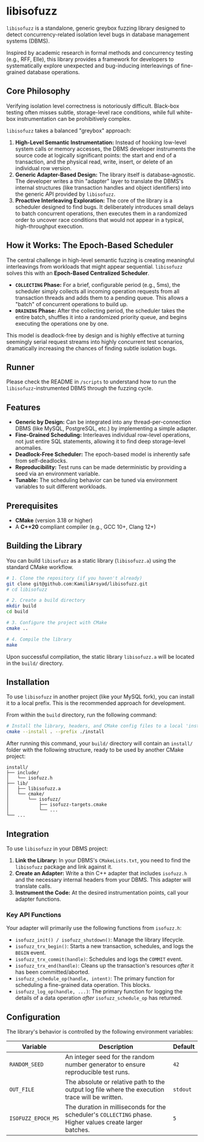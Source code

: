 # libisofuzz

`libisofuzz` is a standalone, generic greybox fuzzing library designed to detect concurrency-related isolation level bugs in database management systems (DBMS).

Inspired by academic research in formal methods and concurrency testing (e.g., RFF, Elle), this library provides a framework for developers to systematically explore unexpected and bug-inducing interleavings of fine-grained database operations.

## Core Philosophy

Verifying isolation level correctness is notoriously difficult. Black-box testing often misses subtle, storage-level race conditions, while full white-box instrumentation can be prohibitively complex.

`libisofuzz` takes a balanced "greybox" approach:

1.  **High-Level Semantic Instrumentation:** Instead of hooking low-level system calls or memory accesses, the DBMS developer instruments the source code at logically significant points: the start and end of a transaction, and the physical read, write, insert, or delete of an individual row version.
2.  **Generic Adapter-Based Design:** The library itself is database-agnostic. The developer writes a thin "adapter" layer to translate the DBMS's internal structures (like transaction handles and object identifiers) into the generic API provided by `libisofuzz`.
3.  **Proactive Interleaving Exploration:** The core of the library is a scheduler designed to find bugs. It deliberately introduces small delays to batch concurrent operations, then executes them in a randomized order to uncover race conditions that would not appear in a typical, high-throughput execution.

## How it Works: The Epoch-Based Scheduler

The central challenge in high-level semantic fuzzing is creating meaningful interleavings from workloads that might appear sequential. `libisofuzz` solves this with an **Epoch-Based Centralized Scheduler**.

-   **`COLLECTING` Phase:** For a brief, configurable period (e.g., 5ms), the scheduler simply collects all incoming operation requests from all transaction threads and adds them to a pending queue. This allows a "batch" of concurrent operations to build up.
-   **`DRAINING` Phase:** After the collecting period, the scheduler takes the entire batch, shuffles it into a randomized priority queue, and begins executing the operations one by one.

This model is deadlock-free by design and is highly effective at turning seemingly serial request streams into highly concurrent test scenarios, dramatically increasing the chances of finding subtle isolation bugs.

## Runner
Please check the README in `/scripts` to understand how to run the `libisofuzz`-instrumented DBMS through the fuzzing cycle.

## Features

-   **Generic by Design:** Can be integrated into any thread-per-connection DBMS (like MySQL, PostgreSQL, etc.) by implementing a simple adapter.
-   **Fine-Grained Scheduling:** Interleaves individual row-level operations, not just entire SQL statements, allowing it to find deep storage-level anomalies.
-   **Deadlock-Free Scheduler:** The epoch-based model is inherently safe from self-deadlocks.
-   **Reproducibility:** Test runs can be made deterministic by providing a seed via an environment variable.
-   **Tunable:** The scheduling behavior can be tuned via environment variables to suit different workloads.

## Prerequisites

-   **CMake** (version 3.18 or higher)
-   A **C++20** compliant compiler (e.g., GCC 10+, Clang 12+)

## Building the Library

You can build `libisofuzz` as a static library (`libisofuzz.a`) using the standard CMake workflow.

```bash
# 1. Clone the repository (if you haven't already)
git clone git@github.com:KamiliArsyad/libisofuzz.git 
# cd libisofuzz

# 2. Create a build directory
mkdir build
cd build

# 3. Configure the project with CMake
cmake ..

# 4. Compile the library
make
```

Upon successful compilation, the static library `libisofuzz.a` will be located in the `build/` directory.

## Installation

To use `libisofuzz` in another project (like your MySQL fork), you can install it to a local prefix. This is the recommended approach for development.

From within the `build` directory, run the following command:

```bash
# Install the library, headers, and CMake config files to a local 'install' directory
cmake --install . --prefix ./install
```

After running this command, your `build/` directory will contain an `install/` folder with the following structure, ready to be used by another CMake project:

```
install/
├── include/
│   └── isofuzz.h
├── lib/
│   ├── libisofuzz.a
│   └── cmake/
│       └── isofuzz/
│           ├── isofuzz-targets.cmake
│           └── ...
└── ...
```

## Integration

To use `libisofuzz` in your DBMS project:

1.  **Link the Library:** In your DBMS's `CMakeLists.txt`, you need to find the `libisofuzz` package and link against it.
2.  **Create an Adapter:** Write a thin C++ adapter that includes `isofuzz.h` and the necessary internal headers from your DBMS. This adapter will translate calls.
3.  **Instrument the Code:** At the desired instrumentation points, call your adapter functions.

### Key API Functions

Your adapter will primarily use the following functions from `isofuzz.h`:

-   `isofuzz_init() / isofuzz_shutdown()`: Manage the library lifecycle.
-   `isofuzz_trx_begin()`: Starts a new transaction, schedules, and logs the `BEGIN` event.
-   `isofuzz_trx_commit(handle)`: Schedules and logs the `COMMIT` event.
-   `isofuzz_trx_end(handle)`: Cleans up the transaction's resources *after* it has been committed/aborted.
-   `isofuzz_schedule_op(handle, intent)`: The primary function for scheduling a fine-grained data operation. This blocks.
-   `isofuzz_log_op(handle, ...)`: The primary function for logging the details of a data operation *after* `isofuzz_schedule_op` has returned.

## Configuration

The library's behavior is controlled by the following environment variables:

| Variable           | Description                                                                                             | Default |
| ------------------ | ------------------------------------------------------------------------------------------------------- | ------- |
| `RANDOM_SEED`      | An integer seed for the random number generator to ensure reproducible test runs.                         | `42`      |
| `OUT_FILE`         | The absolute or relative path to the output log file where the execution trace will be written.           | `stdout`  |
| `ISOFUZZ_EPOCH_MS` | The duration in milliseconds for the scheduler's `COLLECTING` phase. Higher values create larger batches. | `5`       |
